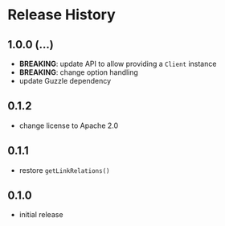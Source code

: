 # Release History

## 1.0.0 (...)
- **BREAKING**: update API to allow providing a `Client` instance
- **BREAKING**: change option handling
- update Guzzle dependency

## 0.1.2
- change license to Apache 2.0 

## 0.1.1
- restore `getLinkRelations()`

## 0.1.0
- initial release
